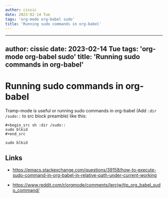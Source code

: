 ```yaml
---
author: cissic
date: 2023-02-14 Tue
tags: 'org-mode org-babel sudo'
title: 'Running sudo commands in org-babel'
---
```

---
author: cissic
date: 2023-02-14 Tue
tags: 'org-mode org-babel sudo'
title: 'Running sudo commands in org-babel'
---


# Running sudo commands in org-babel

Tramp-mode is useful or running sudo commands in org-babel (Add `:dir /sudo::`
to src block preamble) like this:

    #+begin_src sh :dir /sudo::
    sudo blkid
    #+end_src

    sudo blkid


## Links

-   <https://emacs.stackexchange.com/questions/39158/how-to-execute-sudo-command-in-org-babel-in-relative-path-under-current-working>

-   <https://www.reddit.com/r/orgmode/comments/lercjw/tip_org_babel_sudo_command/>

